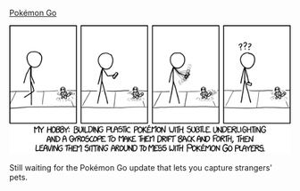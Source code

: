 [Pokémon Go](https://xkcd.com/1705)

![Pokémon Go](./random_comic.png)

Still waiting for the Pokémon Go update that lets you capture strangers' pets.

